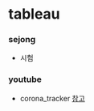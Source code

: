 # tableau

### sejong 

* 시험

### youtube

* corona_tracker [참고](https://www.youtube.com/channel/UCBZrM7XzFAVr6-xotsTb6pQ)
